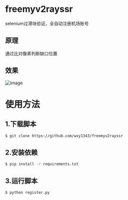 # freemyv2rayssr
selenium过滑块验证，全自动注册机场账号

## 原理
通过比对像素判断缺口位置

## 效果
![image](https://github.com/wxy1343/freemyv2rayssr/raw/main/%E6%95%88%E6%9E%9C.gif)

# 使用方法
## 1.下载脚本
```bash
$ git clone https://github.com/wxy1343/freemyv2rayssr
```
## 2.安装依赖
```bash
$ pip install -r requirements.txt
```
## 3.运行脚本
```bash
$ python register.py
```

